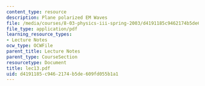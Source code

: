 ```yaml
---
content_type: resource
description: Plane polarized EM Waves
file: /media/courses/8-03-physics-iii-spring-2003/d4191185c9462174b5de609fd055b1a1_lec13.pdf
file_type: application/pdf
learning_resource_types:
- Lecture Notes
ocw_type: OCWFile
parent_title: Lecture Notes
parent_type: CourseSection
resourcetype: Document
title: lec13.pdf
uid: d4191185-c946-2174-b5de-609fd055b1a1
---
```

